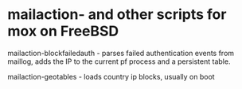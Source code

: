 # mailaction- and other scripts for mox on FreeBSD

mailaction-blockfailedauth - parses failed authentication events from maillog, adds 
the IP to the current pf process and a persistent table.

mailaction-geotables - loads country ip blocks, usually on boot
